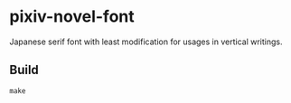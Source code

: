 # pixiv-novel-font

Japanese serif font with least modification for usages in vertical writings.

## Build

    make
